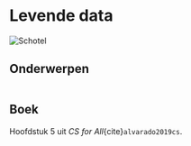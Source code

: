 # Levende data

![Schotel](/images/saucer.png)

## Onderwerpen

```{tableofcontents}
```

## Boek

Hoofdstuk 5 uit *CS for All*{cite}`alvarado2019cs`.
